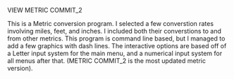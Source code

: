 
VIEW METRIC COMMIT_2

This is a Metric conversion program. I selected a few converstion rates involving miles, feet, and inches. I included both their converstions to and from other metrics. This program is command line based, but I managed to add 
a few graphics with dash lines. The interactive options are based off of a Letter input system for the main menu, and a numerical input system for all menus after that. (METRIC COMMIT_2 is the most updated metric version).
